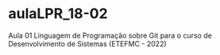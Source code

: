 # aulaLPR_18-02
Aula 01 Linguagem de Programação sobre Git para o curso de Desenvolvimento de Sistemas (ETEFMC - 2022)
